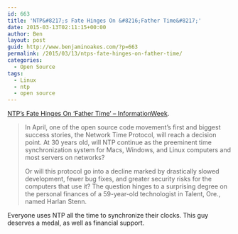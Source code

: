 ```yaml
---
id: 663
title: 'NTP&#8217;s Fate Hinges On &#8216;Father Time&#8217;'
date: 2015-03-13T02:11:15+00:00
author: Ben
layout: post
guid: http://www.benjaminoakes.com/?p=663
permalink: /2015/03/13/ntps-fate-hinges-on-father-time/
categories:
  - Open Source
tags:
  - Linux
  - ntp
  - open source
---
```

[NTP&#8217;s Fate Hinges On &#8216;Father Time&#8217; &#8211; InformationWeek](http://www.informationweek.com/it-life/ntps-fate-hinges-on-father-time/d/d-id/1319432?page_number=1).

> In April, one of the open source code movement&#8217;s first and biggest success stories, the Network Time Protocol, will reach a decision point. At 30 years old, will NTP continue as the preeminent time synchronization system for Macs, Windows, and Linux computers and most servers on networks?
> 
> Or will this protocol go into a decline marked by drastically slowed development, fewer bug fixes, and greater security risks for the computers that use it? The question hinges to a surprising degree on the personal finances of a 59-year-old technologist in Talent, Ore., named Harlan Stenn.

Everyone uses NTP all the time to synchronize their clocks. This guy deserves a medal, as well as financial support.